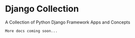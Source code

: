 # Django Collection

A Collection of Python Django Framework Apps and Concepts

`More docs coming soon...`
